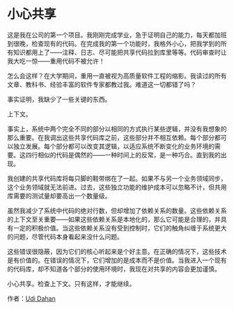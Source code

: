 # 小心共享

这是我在公司的第一个项目。我刚刚完成学业，急于证明自己的能力，每天都加班到很晚，检查现有的代码。在完成我的第一个功能时，我格外小心，把我学到的所有知识都用上了——注释、日志、尽可能把共享代码拉到库里等等。代码审查时让我大吃一惊——重用代码不被允许！

怎么会这样？在大学期间，重用一直被视为高质量软件工程的缩影。我读过的所有文章、教科书、经验丰富的软件专家都教过我。难道这一切都错了吗？

事实证明，我缺少了一些关键的东西。

上下文。

事实上，系统中两个完全不同的部分以相同的方式执行某些逻辑，并没有我想象的那么重要。在我调出这些共享代码库之前，这些部分并不相互依赖。每个部分都可以独立发展。每个部分都可以改变其逻辑，以适应系统不断变化的业务环境的需要。这四行相似的代码是偶然的——一种时间上的反常，是一种巧合。直到我的出现。

我创建的共享代码库将每只脚的鞋带绑在了一起。如果不与另一个业务领域同步，这个业务领域就无法前进。过去，这些独立功能的维护成本可以忽略不计，但共用库需要的测试量却要高出一个数量级。

虽然我减少了系统中代码的绝对行数，但却增加了依赖关系的数量。这些依赖关系的上下文至关重要——如果这些依赖关系是本地化的，那么它可能是合理的，并具有一定的积极价值。当这些依赖关系没有受到控制时，它们的触角纠缠于系统更大的问题，尽管代码本身看起来没什么问题。

这些错误很隐蔽，因为它们的核心听起来是个好主意。在正确的情况下，这些技术是有价值的。在错误的情况下，它们增加的是成本而不是价值。当我进入一个现有的代码库，却不知道各个部分的使用环境时，我现在对共享的内容会更加谨慎。

小心共享。检查上下文。只有这样，才能继续。

作者：[Udi Dahan](http://programmer.97things.oreilly.com/wiki/index.php/Udi_Dahan)